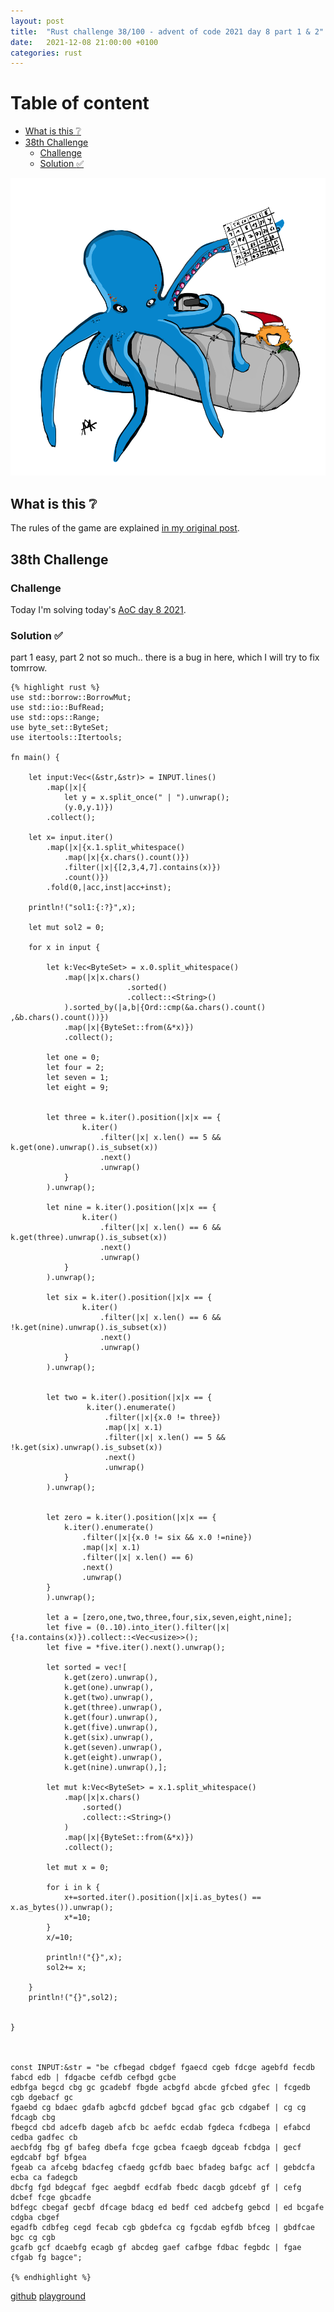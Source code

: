 ```yaml
---
layout: post
title:  "Rust challenge 38/100 - advent of code 2021 day 8 part 1 & 2"
date:   2021-12-08 21:00:00 +0100
categories: rust
---
```



#  Table of content
<!-- MarkdownTOC autolink="true" -->

- [What is this :grey_question:](#what-is-this-grey_question)
- [38th Challenge](#38th-challenge)
	- [Challenge](#challenge)
	- [Solution :white_check_mark:](#solution-white_check_mark)

<!-- /MarkdownTOC -->
![](/assets/img/aoc-squid.png)
## What is this :grey_question: 

The rules of the game are explained [in my original post](https://maebli.github.io/rust/2021/10/18/100rust.html). 

## 38th Challenge
### Challenge

Today I'm solving today's [AoC day 8 2021](https://adventofcode.com/2021/day/8).

### Solution :white_check_mark:

part 1 easy, part 2 not so much.. there is a bug in here, which I will try to fix tomrrow.

	{% highlight rust %}
	use std::borrow::BorrowMut;
	use std::io::BufRead;
	use std::ops::Range;
	use byte_set::ByteSet;
	use itertools::Itertools;

	fn main() {

	    let input:Vec<(&str,&str)> = INPUT.lines()
	        .map(|x|{
	            let y = x.split_once(" | ").unwrap();
	            (y.0,y.1)})
	        .collect();

	    let x= input.iter()
	        .map(|x|{x.1.split_whitespace()
	            .map(|x|{x.chars().count()})
	            .filter(|x|{[2,3,4,7].contains(x)})
	            .count()})
	        .fold(0,|acc,inst|acc+inst);

	    println!("sol1:{:?}",x);

	    let mut sol2 = 0;

	    for x in input {

	        let k:Vec<ByteSet> = x.0.split_whitespace()
	            .map(|x|x.chars()
	                          .sorted()
	                          .collect::<String>()
	            ).sorted_by(|a,b|{Ord::cmp(&a.chars().count() ,&b.chars().count())})
	            .map(|x|{ByteSet::from(&*x)})
	            .collect();

	        let one = 0;
	        let four = 2;
	        let seven = 1;
	        let eight = 9;


	        let three = k.iter().position(|x|x == {
	                k.iter()
	                    .filter(|x| x.len() == 5 && k.get(one).unwrap().is_subset(x))
	                    .next()
	                    .unwrap()
	            }
	        ).unwrap();

	        let nine = k.iter().position(|x|x == {
	                k.iter()
	                    .filter(|x| x.len() == 6 && k.get(three).unwrap().is_subset(x))
	                    .next()
	                    .unwrap()
	            }
	        ).unwrap();

	        let six = k.iter().position(|x|x == {
	                k.iter()
	                    .filter(|x| x.len() == 6 && !k.get(nine).unwrap().is_subset(x))
	                    .next()
	                    .unwrap()
	            }
	        ).unwrap();


	        let two = k.iter().position(|x|x == {
	                 k.iter().enumerate()
	                     .filter(|x|{x.0 != three})
	                     .map(|x| x.1)
	                     .filter(|x| x.len() == 5 && !k.get(six).unwrap().is_subset(x))
	                     .next()
	                     .unwrap()
	            }
	        ).unwrap();


	        let zero = k.iter().position(|x|x == {
	            k.iter().enumerate()
	                .filter(|x|{x.0 != six && x.0 !=nine})
	                .map(|x| x.1)
	                .filter(|x| x.len() == 6)
	                .next()
	                .unwrap()
	        }
	        ).unwrap();

	        let a = [zero,one,two,three,four,six,seven,eight,nine];
	        let five = (0..10).into_iter().filter(|x|{!a.contains(x)}).collect::<Vec<usize>>();
	        let five = *five.iter().next().unwrap();

	        let sorted = vec![
	            k.get(zero).unwrap(),
	            k.get(one).unwrap(),
	            k.get(two).unwrap(),
	            k.get(three).unwrap(),
	            k.get(four).unwrap(),
	            k.get(five).unwrap(),
	            k.get(six).unwrap(),
	            k.get(seven).unwrap(),
	            k.get(eight).unwrap(),
	            k.get(nine).unwrap(),];

	        let mut k:Vec<ByteSet> = x.1.split_whitespace()
	            .map(|x|x.chars()
	                .sorted()
	                .collect::<String>()
	            )
	            .map(|x|{ByteSet::from(&*x)})
	            .collect();

	        let mut x = 0;

	        for i in k {
	            x+=sorted.iter().position(|x|i.as_bytes() == x.as_bytes()).unwrap();
	            x*=10;
	        }
	        x/=10;

	        println!("{}",x);
	        sol2+= x;

	    }
	    println!("{}",sol2);


	}



	const INPUT:&str = "be cfbegad cbdgef fgaecd cgeb fdcge agebfd fecdb fabcd edb | fdgacbe cefdb cefbgd gcbe
	edbfga begcd cbg gc gcadebf fbgde acbgfd abcde gfcbed gfec | fcgedb cgb dgebacf gc
	fgaebd cg bdaec gdafb agbcfd gdcbef bgcad gfac gcb cdgabef | cg cg fdcagb cbg
	fbegcd cbd adcefb dageb afcb bc aefdc ecdab fgdeca fcdbega | efabcd cedba gadfec cb
	aecbfdg fbg gf bafeg dbefa fcge gcbea fcaegb dgceab fcbdga | gecf egdcabf bgf bfgea
	fgeab ca afcebg bdacfeg cfaedg gcfdb baec bfadeg bafgc acf | gebdcfa ecba ca fadegcb
	dbcfg fgd bdegcaf fgec aegbdf ecdfab fbedc dacgb gdcebf gf | cefg dcbef fcge gbcadfe
	bdfegc cbegaf gecbf dfcage bdacg ed bedf ced adcbefg gebcd | ed bcgafe cdgba cbgef
	egadfb cdbfeg cegd fecab cgb gbdefca cg fgcdab egfdb bfceg | gbdfcae bgc cg cgb
	gcafb gcf dcaebfg ecagb gf abcdeg gaef cafbge fdbac fegbdc | fgae cfgab fg bagce";

	{% endhighlight %}

[github](https://github.com/maebli/100rustsnippets/tree/master/aoc-2021-day8)
[playground](https://play.rust-lang.org/?version=stable&edition=2021&gist=421e630ebf245d5359d7b3b1a855307c)

